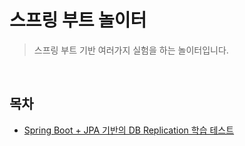 # 스프링 부트 놀이터

> 스프링 부트 기반 여러가지 실험을 하는 놀이터입니다.

<br>

## 목차
- [Spring Boot + JPA 기반의 DB Replication 학습 테스트](./spring-boot-db-replication)


